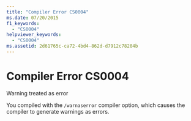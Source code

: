 ```yaml
---
title: "Compiler Error CS0004"
ms.date: 07/20/2015
f1_keywords: 
  - "CS0004"
helpviewer_keywords: 
  - "CS0004"
ms.assetid: 2d61765c-ca72-4bd4-862d-d7912c78204b
---
```

# Compiler Error CS0004
Warning treated as error  
  
 You compiled with the `/warnaserror` compiler option, which causes the compiler to generate warnings as errors.
